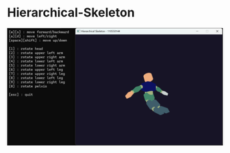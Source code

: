 # Hierarchical-Skeleton
 
![](https://github.com/Su-Terry/Hierarchical-Skeleton/blob/main/asset/outlook.png)
